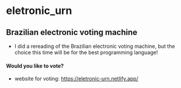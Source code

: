 # eletronic_urn
 ## Brazilian electronic voting machine
 
 
- I did a rereading of the Brazilian electronic voting machine, but the choice this time will be for the best programming language!
#### Would you like to vote?
- website for voting: https://eletronic-urn.netlify.app/
